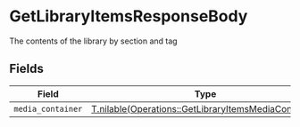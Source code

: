 # GetLibraryItemsResponseBody

The contents of the library by section and tag


## Fields

| Field                                                                                                            | Type                                                                                                             | Required                                                                                                         | Description                                                                                                      |
| ---------------------------------------------------------------------------------------------------------------- | ---------------------------------------------------------------------------------------------------------------- | ---------------------------------------------------------------------------------------------------------------- | ---------------------------------------------------------------------------------------------------------------- |
| `media_container`                                                                                                | [T.nilable(Operations::GetLibraryItemsMediaContainer)](../../models/operations/getlibraryitemsmediacontainer.md) | :heavy_minus_sign:                                                                                               | N/A                                                                                                              |